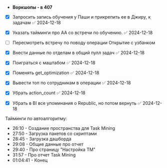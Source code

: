 - **Воркшопы - в 407**
- [x] Запросить запись обучения у Паши и прикрепить ее в Джиру, к задачам ✅ 2024-12-18
- [x] Указать тайминги про АА со встречи по обучению. ✅ 2024-12-18
- [ ] Пересмотреть встречу по поводу операции Открытие с узбанком
- [x] Внести данные по отделам в общий пулл задач ✅ 2024-12-18
- [x] Поиграться с маштабом ✅ 2024-12-18
- [x] Поменять get_optimization ✅ 2024-12-18
- [x] Вывести топ по сотрудникам в операции ✅ 2024-12-18
- [x] Убрать action_count ✅ 2024-12-18
- [x] Убрать в BI все упоминания о Republic, но потом вернуть ✅ 2024-12-18


Тайминги по автоалгоритму:
- 26:10 - Создание пространства для Task Mining
- 27:50 - Загрузка пакетов со скриптами
- 28:45 - Загрузка дашборда
- 29:08 - Общие данные про отчет
- 29:40 - Про страницу "Настройка ТМ"
- 31:57 - Про отчет Task Mining
- 01:04:41 - Конец

